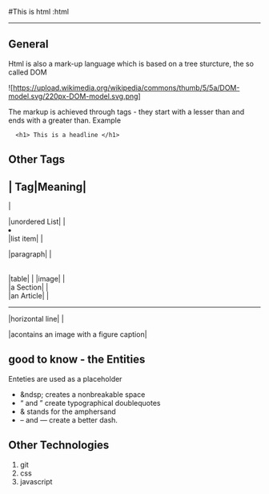 #This is html :html

---
## General
Html is also a mark-up language which is based on a tree sturcture, the so called DOM 

![https://upload.wikimedia.org/wikipedia/commons/thumb/5/5a/DOM-model.svg/220px-DOM-model.svg.png]

The markup is achieved through tags - they start with a lesser than and ends with a greater than. Example

`   <h1> This is a headline </h1>     `

## Other Tags
| Tag|Meaning|
---
| <ul></ul> |unordered List|
| <li></li> |list item|
| <p></p> |paragraph|
| <table></table> |table|
| <img>|image|
| <section></section> |a Section|
| <article></article> |an Article|
| <hr>|horizontal line|
| <figure></figure> |acontains an image with a figure caption|

## good to know - the Entities
Enteties are used as a placeholder 
- &ndsp; creates a nonbreakable space
- &ldquo; and &rdquo; create typographical doublequotes
- &amp; stands for the amphersand
- &ndash; and &mdash; create a better dash.


## Other Technologies
1. git
2. css
3. javascript
